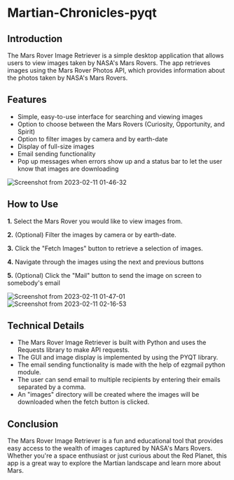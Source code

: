 # Martian-Chronicles-pyqt

## Introduction 

The Mars Rover Image Retriever is a simple desktop application that allows users to view images taken by NASA's Mars Rovers. The app retrieves images using the Mars Rover Photos API, which provides information about the photos taken by NASA's Mars Rovers.

## Features

* Simple, easy-to-use interface for searching and viewing images
* Option to choose between the Mars Rovers (Curiosity, Opportunity, and Spirit)
* Option to filter images by camera and by earth-date 
* Display of full-size images
* Email sending functionality
* Pop up messages when errors show up and a status bar to let the user know that images are downloading

![Screenshot from 2023-02-11 01-46-32](https://user-images.githubusercontent.com/115163471/218125406-7f496200-9d11-4a2d-9029-169cb41b98b9.png)

## How to Use

**1.** Select the Mars Rover you would like to view images from.

**2.** (Optional) Filter the images by camera or by earth-date.

**3.** Click the "Fetch Images" button to retrieve a selection of images.

**4.** Navigate through the images using the next and previous buttons

**5.** (Optional) Click the "Mail" button to send the image on screen to somebody's email

![Screenshot from 2023-02-11 01-47-01](https://user-images.githubusercontent.com/115163471/218126223-b5c985ef-9509-43bf-96f4-4b422a3c2295.png)
![Screenshot from 2023-02-11 02-16-53](https://user-images.githubusercontent.com/115163471/218127722-27a7f175-7680-4cf2-b2c7-39d0b3254d19.png)

## Technical Details

* The Mars Rover Image Retriever is built with Python and uses the Requests library to make API requests. 
* The GUI and image display is implemented by using the PYQT library. 
* The email sending functionality is made with the help of ezgmail python module. 
* The user can send email to multiple recipients by entering their emails separated by a comma. 
* An "images" directory will be created where the images will be downloaded when the fetch button is clicked.

## Conclusion

The Mars Rover Image Retriever is a fun and educational tool that provides easy access to the wealth of images captured by NASA's Mars Rovers. Whether you're a space enthusiast or just curious about the Red Planet, this app is a great way to explore the Martian landscape and learn more about Mars.

